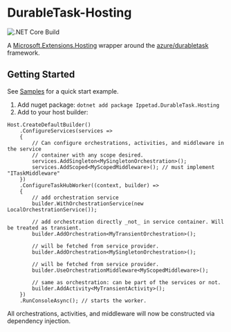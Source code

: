 # DurableTask-Hosting

![.NET Core Build](https://github.com/jviau/durabletask-hosting/workflows/.NET%20Core/badge.svg)

A [Microsoft.Extensions.Hosting](https://www.nuget.org/packages/Microsoft.Extensions.Hosting/) wrapper around the [azure/durabletask](https://github.com/azure/durabletask) framework.

## Getting Started

See [Samples](./samples/DurableTask.Samples) for a quick start example.

1. Add nuget package: `dotnet add package Ippetad.DurableTask.Hosting`
2. Add to your host builder:

``` CSharp
Host.CreateDefaultBuilder()
    .ConfigureServices(services =>
    {
        // Can configure orchestrations, activities, and middleware in the service
        // container with any scope desired.
        services.AddSingleton<MySingletonOrchestration>();
        services.AddScoped<MyScopedMiddleware>(); // must implement "ITaskMiddleware"
    })
    .ConfigureTaskHubWorker((context, builder) =>
    {
        // add orchestration service
        builder.WithOrchestrationService(new LocalOrchestrationService());

        // add orchestration directly _not_ in service container. Will be treated as transient.
        builder.AddOrchestration<MyTransientOrchestration>();

        // will be fetched from service provider.
        builder.AddOrchestration<MySingletonOrchestration>();

        // will be fetched from service provider.
        builder.UseOrchestrationMiddleware<MyScopedMiddleware>();

        // same as orchestration: can be part of the services or not.
        builder.AddActivity<MyTransientActivity>();
    })
    .RunConsoleAsync(); // starts the worker.
```

All orchestrations, activities, and middleware will now be constructed via dependency injection.
